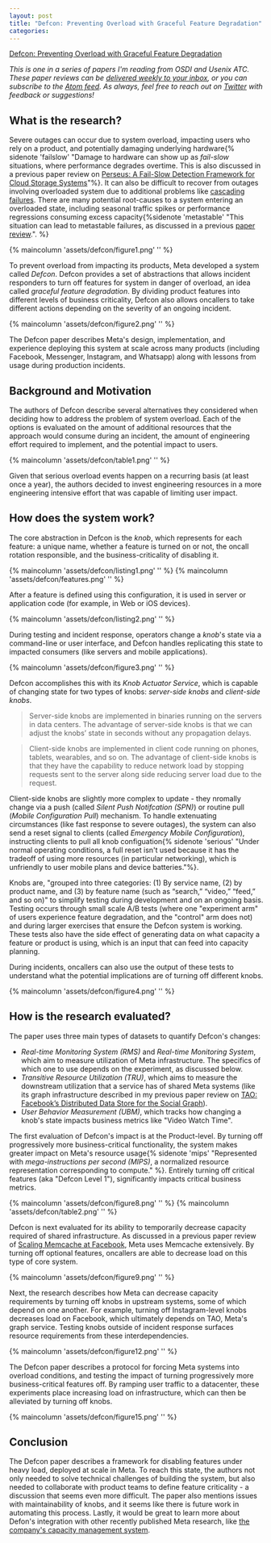 ```yaml
---
layout: post
title: "Defcon: Preventing Overload with Graceful Feature Degradation"
categories:
---
```


[Defcon: Preventing Overload with Graceful Feature Degradation](https://www.usenix.org/conference/osdi23/presentation/meza)

_This is one in a series of papers I'm reading from OSDI and Usenix ATC. These paper reviews can be [delivered weekly to your inbox](https://newsletter.micahlerner.com/), or you can subscribe to the [Atom feed](https://www.micahlerner.com/feed.xml). As always, feel free to reach out on [Twitter](https://twitter.com/micahlerner) with feedback or suggestions!_

## What is the research?

Severe outages can occur due to system overload, impacting users who rely on a product, and potentially damaging underlying hardware{% sidenote 'failslow' "Damage to hardware can show up as _fail-slow_ situations, where performance degrades overtime. This is also discussed in a previous paper review on [Perseus: A Fail-Slow Detection Framework for Cloud Storage Systems](https://www.micahlerner.com/2023/04/16/perseus-a-fail-slow-detection-framework-for-cloud-storage-systems.html)"%}. It can also be difficult to recover from outages involving overloaded system due to additional problems like [cascading failures](https://sre.google/sre-book/addressing-cascading-failures/). There are many potential root-causes to a system entering an overloaded state, including seasonal traffic spikes or performance regressions consuming excess capacity{%sidenote 'metastable' "This situation can lead to metastable failures, as discussed in a previous [paper review](https://www.micahlerner.com/2022/07/11/metastable-failures-in-the-wild.html).". %}

{% maincolumn 'assets/defcon/figure1.png' '' %}

To prevent overload from impacting its products, Meta developed a system called _Defcon_. Defcon provides a set of abstractions that allows incident responders to turn off features for system in danger of overload, an idea called _graceful feature degradation_. By dividing product features into different levels of business criticality, Defcon also allows oncallers to take different actions depending on the severity of an ongoing incident.

{% maincolumn 'assets/defcon/figure2.png' '' %}

The Defcon paper describes Meta's design, implementation, and experience deploying this system at scale across many products (including Facebook, Messenger, Instagram, and Whatsapp) along with lessons from usage during production incidents.

## Background and Motivation

The authors of Defcon describe several alternatives they considered when deciding how to address the problem of system overload. Each of the options is evaluated on the amount of additional resources that the approach would consume during an incident, the amount of engineering effort required to implement, and the potential impact to users.

{% maincolumn 'assets/defcon/table1.png' '' %}

Given that serious overload events happen on a recurring basis (at least once a year), the authors decided to invest engineering resources in a more engineering intensive effort that was capable of limiting user impact.

## How does the system work?

The core abstraction in Defcon is the _knob_, which represents for each feature: a unique name, whether a feature is turned on or not, the oncall rotation responsible, and the business-criticality of disabling it.

{% maincolumn 'assets/defcon/listing1.png' '' %}
{% maincolumn 'assets/defcon/features.png' '' %}

After a feature is defined using this configuration, it is used in server or application code (for example, in Web or iOS devices).

{% maincolumn 'assets/defcon/listing2.png' '' %}

During testing and incident response, operators change a _knob_'s state via a command-line or user interface, and Defcon handles replicating this state to impacted consumers (like servers and mobile applications).

{% maincolumn 'assets/defcon/figure3.png' '' %}

Defcon accomplishes this with its _Knob Actuator Service_, which is capable of changing state for two types of knobs: _server-side knobs_ and _client-side knobs_.

> Server-side knobs are implemented in binaries running on the servers in data centers. The advantage of server-side knobs is that we can adjust the knobs’ state in seconds without any propagation delays.

> Client-side knobs are implemented in client code running on phones, tablets, wearables, and so on. The advantage of client-side knobs is that they have the capability to reduce network load by stopping requests sent to the server along side reducing server load due to the request.

Client-side knobs are slightly more complex to update - they nromally change via a push (called _Silent Push Notifcation (SPN)_) or routine pull (_Mobile Configuration Pull_) mechanism. To handle extenuating circumstances (like fast response to severe outages), the system can also send a reset signal to clients (called _Emergency Mobile Configuration_), instructing clients to pull all knob configuation{% sidenote 'serious' "Under normal operating conditions, a full reset isn't used because it has the tradeoff of using more resources (in particular networking), which is unfriendly to user mobile plans and device batteries."%}.

Knobs are, "grouped into three categories: (1) By service name, (2) by product name, and (3) by feature name (such as “search,” “video,” “feed,” and so on)" to simplify testing during development and on an ongoing basis. Testing occurs through small scale A/B tests (where one "experiment arm" of users experience feature degradation, and the "control" arm does not) and during larger exercises that ensure the Defcon system is working. These tests also have the side effect of generating data on what capacity a feature or product is using, which is an input that can feed into capacity planning.

During incidents, oncallers can also use the output of these tests to understand what the potential implications are of turning off different knobs.

{% maincolumn 'assets/defcon/figure4.png' '' %}

## How is the research evaluated?

The paper uses three main types of datasets to quantify Defcon's changes:

- _Real-time Monitoring System (RMS)_ and _Real-time Monitoring System_, which aim to measure utilization of Meta infrastructure. The specifics of which one to use depends on the experiment, as discussed below.
- _Transitive Resource Utilization (TRU)_, which aims to measure the downstream utilization that a service has of shared Meta systems (like its graph infrastructure described in my previous paper review on [TAO: Facebook’s Distributed Data Store for the Social Graph](https://www.micahlerner.com/2021/10/13/tao-facebooks-distributed-data-store-for-the-social-graph.html)).
- _User Behavior Measurement (UBM)_, which tracks how changing a knob's state impacts business metrics like "Video Watch Time".

The first evaluation of Defcon's impact is at the Product-level. By turning off progressively more business-critical functionality, the system makes greater impact on Meta's resource usage{% sidenote 'mips' "Represented with _mega-instructions per second (MIPS)_, a normalized resource representation corresponding to compute." %}.  Entirely turning off critical features (aka "Defcon Level 1"), significantly impacts critical business metrics.

{% maincolumn 'assets/defcon/figure8.png' '' %}
{% maincolumn 'assets/defcon/table2.png' '' %}

Defcon is next evaluated for its ability to temporarily decrease capacity required of shared infrastructure. As discussed in a previous paper review of [Scaling Memcache at Facebook](https://www.micahlerner.com/2021/05/31/scaling-memcache-at-facebook.html), Meta uses Memcache extensively. By turning off optional features, oncallers are able to decrease load on this type of core system.

{% maincolumn 'assets/defcon/figure9.png' '' %}

Next, the research describes how Meta can decrease capacity requirements by turning off knobs in upstream systems, some of which depend on one another. For example, turning off Instagram-level knobs decreases load on Facebook, which ultimately depends on TAO, Meta's graph service. Testing knobs outside of incident response surfaces resource requirements from these interdependencies.

{% maincolumn 'assets/defcon/figure12.png' '' %}

The Defcon paper describes a protocol for forcing Meta systems into overload conditions, and testing the impact of turning progressively more business-critical features off. By ramping user traffic to a datacenter, these experiments place increasing load on infrastructure, which can then be alleviated by turning off knobs.

{% maincolumn 'assets/defcon/figure15.png' '' %}

## Conclusion

The Defcon paper describes a framework for disabling features under heavy load, deployed at scale in Meta. To reach this state,  the authors not only needed to solve technical challenges of building the system, but also needed to collaborate with product teams to define feature criticality - a discussion that seems even more difficult. The paper also mentions issues with maintainability of knobs, and it seems like there is future work in automating this process. Lastly, it would be great to learn more about Defon's integration with other recently published Meta research, like [the company's capacity management system](https://www.usenix.org/conference/osdi23/presentation/eriksen).
